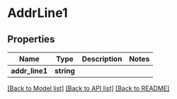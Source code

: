 # AddrLine1

## Properties
Name | Type | Description | Notes
------------ | ------------- | ------------- | -------------
**addr_line1** | **string** |  | 

[[Back to Model list]](../../README.md#documentation-for-models) [[Back to API list]](../../README.md#documentation-for-api-endpoints) [[Back to README]](../../README.md)

